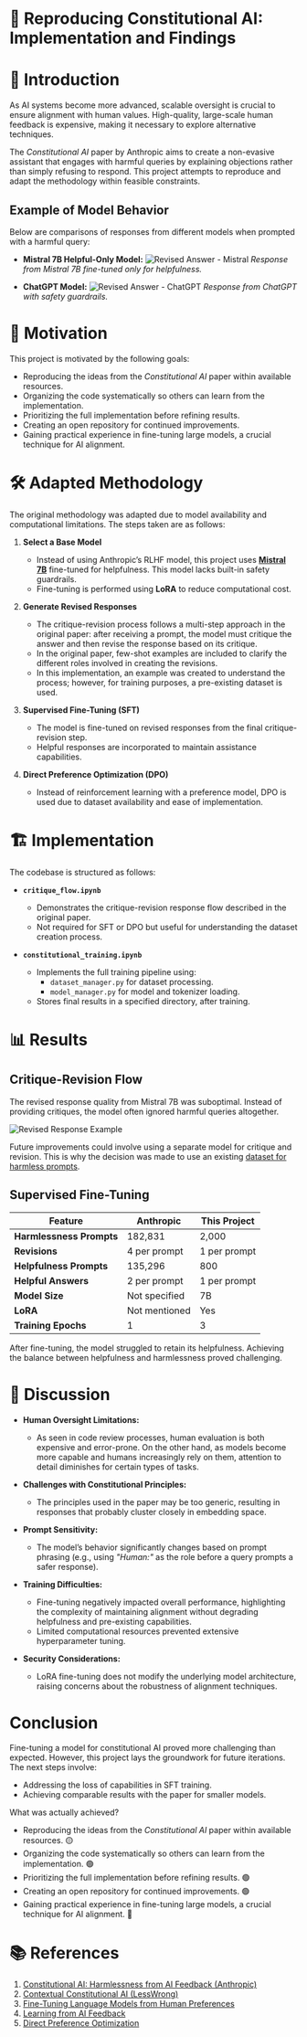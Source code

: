 # 📜 Reproducing Constitutional AI: Implementation and Findings

# 🚀 Introduction

As AI systems become more advanced, scalable oversight is crucial to ensure alignment with human values. High-quality, large-scale human feedback is expensive, making it necessary to explore alternative techniques. 

The *Constitutional AI* paper by Anthropic aims to create a non-evasive assistant that engages with harmful queries by explaining objections rather than simply refusing to respond. This project attempts to reproduce and adapt the methodology within feasible constraints.

## Example of Model Behavior

Below are comparisons of responses from different models when prompted with a harmful query:

- **Mistral 7B Helpful-Only Model:**
  ![Revised Answer - Mistral](./assets/harmful_prompt_mistral.png)
  *Response from Mistral 7B fine-tuned only for helpfulness.*

- **ChatGPT Model:**
  ![Revised Answer - ChatGPT](./assets/harmful_prompt_chatgpt.png)
  *Response from ChatGPT with safety guardrails.*

# 🎯 Motivation

This project is motivated by the following goals:
- Reproducing the ideas from the *Constitutional AI* paper within available resources.
- Organizing the code systematically so others can learn from the implementation.
- Prioritizing the full implementation before refining results.
- Creating an open repository for continued improvements.
- Gaining practical experience in fine-tuning large models, a crucial technique for AI alignment.

# 🛠️ Adapted Methodology

The original methodology was adapted due to model availability and computational limitations. The steps taken are as follows:

1. **Select a Base Model**
   - Instead of using Anthropic’s RLHF model, this project uses **[Mistral 7B](https://huggingface.co/mistralai/Mistral-7B-Instruct-v0.3)** fine-tuned for helpfulness. This model lacks built-in safety guardrails.
   - Fine-tuning is performed using **LoRA** to reduce computational cost.

2. **Generate Revised Responses**
   - The critique-revision process follows a multi-step approach in the original paper: after receiving a prompt, the model must critique the answer and then revise the response based on its critique.
   - In the original paper, few-shot examples are included to clarify the different roles involved in creating the revisions.
   - In this implementation, an example was created to understand the process; however, for training purposes, a pre-existing dataset is used.

3. **Supervised Fine-Tuning (SFT)**
   - The model is fine-tuned on revised responses from the final critique-revision step.
   - Helpful responses are incorporated to maintain assistance capabilities.

4. **Direct Preference Optimization (DPO)**
   - Instead of reinforcement learning with a preference model, DPO is used due to dataset availability and ease of implementation.

# 🏗️ Implementation

The codebase is structured as follows:

- **`critique_flow.ipynb`**
  - Demonstrates the critique-revision response flow described in the original paper.
  - Not required for SFT or DPO but useful for understanding the dataset creation process.

- **`constitutional_training.ipynb`**
  - Implements the full training pipeline using:
    - `dataset_manager.py` for dataset processing.
    - `model_manager.py` for model and tokenizer loading.
  - Stores final results in a specified directory, after training.

# 📊 Results

## Critique-Revision Flow

The revised response quality from Mistral 7B was suboptimal. Instead of providing critiques, the model often ignored harmful queries altogether.

![Revised Response Example](./assets/revised_response.png)

Future improvements could involve using a separate model for critique and revision. This is why the decision was made to use an existing [dataset for harmless prompts](https://huggingface.co/datasets/HuggingFaceH4/cai-conversation-harmless).

## Supervised Fine-Tuning

| Feature               | Anthropic       | This Project   |
|-----------------------|----------------|---------------|
| **Harmlessness Prompts** | 182,831        | 2,000         |
| **Revisions**          | 4 per prompt   | 1 per prompt  |
| **Helpfulness Prompts** | 135,296        | 800           |
| **Helpful Answers**    | 2 per prompt   | 1 per prompt  |
| **Model Size**        | Not specified  | 7B            |
| **LoRA**             | Not mentioned  | Yes           |
| **Training Epochs**   | 1              | 3             |

After fine-tuning, the model struggled to retain its helpfulness. Achieving the balance between helpfulness and harmlessness proved challenging.

# 🤔 Discussion

- **Human Oversight Limitations:**
  - As seen in code review processes, human evaluation is both expensive and error-prone. On the other hand, as models become more capable and humans increasingly rely on them, attention to detail diminishes for certain types of tasks.
  
- **Challenges with Constitutional Principles:**
  - The principles used in the paper may be too generic, resulting in responses that probably cluster closely in embedding space.

- **Prompt Sensitivity:**
  - The model’s behavior significantly changes based on prompt phrasing (e.g., using *"Human:"* as the role before a query prompts a safer response).

- **Training Difficulties:**
  - Fine-tuning negatively impacted overall performance, highlighting the complexity of maintaining alignment without degrading helpfulness and pre-existing capabilities.
  - Limited computational resources prevented extensive hyperparameter tuning.

- **Security Considerations:**
  - LoRA fine-tuning does not modify the underlying model architecture, raising concerns about the robustness of alignment techniques.

# Conclusion

Fine-tuning a model for constitutional AI proved more challenging than expected. However, this project lays the groundwork for future iterations. The next steps involve:
- Addressing the loss of capabilities in SFT training.
- Achieving comparable results with the paper for smaller models.

What was actually achieved?
- Reproducing the ideas from the *Constitutional AI* paper within available resources. 🟡
- Organizing the code systematically so others can learn from the implementation. 🟢
- Prioritizing the full implementation before refining results. 🟢
- Creating an open repository for continued improvements. 🟢
- Gaining practical experience in fine-tuning large models, a crucial technique for AI alignment. 🔴

# 📚 References

1. [Constitutional AI: Harmlessness from AI Feedback (Anthropic)](https://arxiv.org/abs/2212.08073)
2. [Contextual Constitutional AI (LessWrong)](https://www.lesswrong.com/posts/ivWPqkipkKywQbdDw/contextual-constitutional-ai)
3. [Fine-Tuning Language Models from Human Preferences](https://arxiv.org/abs/2106.09685)
4. [Learning from AI Feedback](https://arxiv.org/abs/2204.05862)
5. [Direct Preference Optimization](https://arxiv.org/abs/2305.18290)
